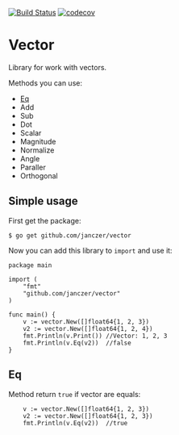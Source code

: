 [![Build Status](https://travis-ci.org/janczer/vector.svg?branch=master)](https://travis-ci.org/janczer/vector)
[![codecov](https://codecov.io/gh/janczer/vector/branch/master/graph/badge.svg)](https://codecov.io/gh/janczer/vector)

# Vector

Library for work with vectors.

Methods you can use:

- [Eq](#eq)
- Add
- Sub
- Dot
- Scalar
- Magnitude
- Normalize
- Angle
- Paraller
- Orthogonal

## Simple usage

First get the package:

```
$ go get github.com/janczer/vector
```

Now you can add this library to `import` and use it:

```
package main

import (
	"fmt"
	"github.com/janczer/vector"
)

func main() {
	v := vector.New([]float64{1, 2, 3})
	v2 := vector.New([]float64{1, 2, 4})
	fmt.Println(v.Print()) //Vector: 1, 2, 3
	fmt.Println(v.Eq(v2))  //false
}

```

## Eq

Method return `true` if vector are equals:

```
	v := vector.New([]float64{1, 2, 3})
	v2 := vector.New([]float64{1, 2, 3})
	fmt.Println(v.Eq(v2))  //true
```


